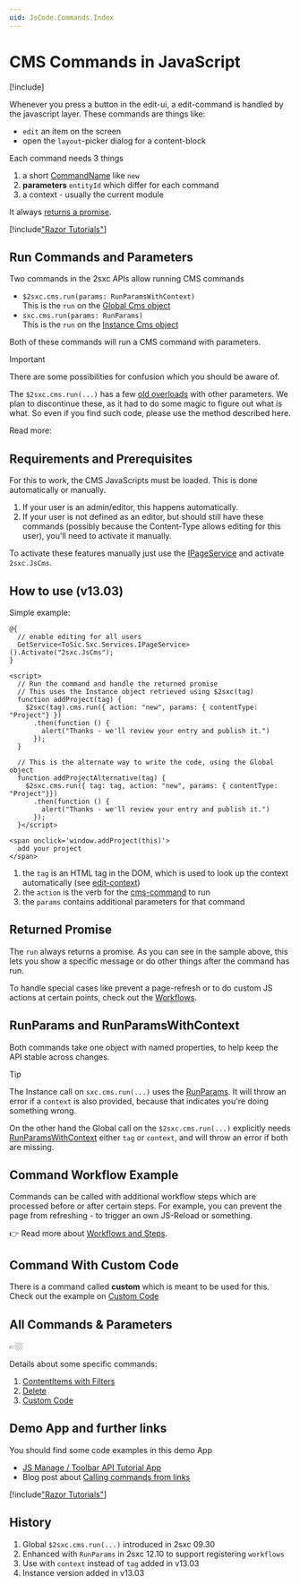 ```yaml
---
uid: JsCode.Commands.Index
---
```

# CMS Commands in JavaScript

[!include[](~/pages/basics/stack/_shared-float-summary.md)]
<style>.context-box-summary .edit-custom { visibility: visible; } </style>

Whenever you press a button in the edit-ui, a edit-command is handled by the javascript layer. These commands  are things like:

* `edit` an item on the screen
* open the `layout`-picker dialog for a content-block

Each command needs 3 things

1. a short [CommandName](xref:Api.Js.SxcJs.CommandNames) like `new`
1. **parameters** `entityId` which differ for each command 
1. a context - usually the current module

It always [returns a promise](#returned-promise).


[!include["Razor Tutorials"](~/shared/tutorials/razor.md)]


## Run Commands and Parameters

Two commands in the 2sxc APIs allow running CMS commands

* `$2sxc.cms.run(params: RunParamsWithContext)`  
    This is the `run` on the [Global Cms object](xref:Api.Js.SxcJs.SxcGlobalCms)
* `sxc.cms.run(params: RunParams)`  
    This is the `run` on the [Instance Cms object](xref:Api.Js.SxcJs.SxcCms)

Both of these commands will run a CMS command with parameters. 

> [!IMPORTANT]
> There are some possibilities for confusion which you should be aware of.
> 
> The `$2sxc.cms.run(...)` has a few [old overloads](xref:JsCode.2sxcApi.Obsolete.$2sxc.CmsV9) with other parameters. 
> We plan to discontinue these, as it had to do some magic to figure out what is what.
> So even if you find such code, please use the method described here. 
> 
> Read more: [](xref:JsCode.Commands.RunVariations)


## Requirements and Prerequisites

For this to work, the CMS JavaScripts must be loaded. 
This is done automatically or manually.

1. If your user is an admin/editor, this happens automatically. 
1. If your user is not defined as an editor, but should still have these commands (possibly because the Content-Type allows editing for this user), you'll need to activate it manually. 

To activate these features manually just use the [IPageService](xref:NetCode.Razor.Services.IPageService) and activate `2sxc.JsCms`.




## How to use (v13.03)

Simple example:

```razor
@{
  // enable editing for all users
  GetService<ToSic.Sxc.Services.IPageService>().Activate("2sxc.JsCms");
}

<script>
  // Run the command and handle the returned promise
  // This uses the Instance object retrieved using $2sxc(tag)
  function addProject(tag) {
    $2sxc(tag).cms.run({ action: "new", params: { contentType: "Project"} })
      .then(function () {
        alert("Thanks - we'll review your entry and publish it.")
      });
  }

  // This is the alternate way to write the code, using the Global object
  function addProjectAlternative(tag) {
    $2sxc.cms.run({ tag: tag, action: "new", params: { contentType: "Project"}})
      .then(function () {
        alert("Thanks - we'll review your entry and publish it.")
      });
  }</script>

<span onclick='window.addProject(this)'>
  add your project
</span>

```

1. the `tag` is an HTML tag in the DOM, which is used to look up the context automatically (see [edit-context](xref:Basics.Browser.EditUx.EditContext))
1. the `action` is the verb for the [cms-command](xref:JsCode.Commands.Index) to run
1. the `params` contains additional parameters for that command



## Returned Promise

The `run` always returns a promise. 
As you can see in the sample above, this lets you show a specific message or do other things after the command has run. 

To handle special cases like prevent a page-refresh or to do custom JS actions at certain points, check out the [Workflows](xref:JsCode.Toolbars.Workflows).



## RunParams and RunParamsWithContext

Both commands take one object with named properties, to help keep the API stable across changes. 

> [!TIP]
> The Instance call on `sxc.cms.run(...)` uses the [RunParams](xref:Api.Js.SxcJs.RunParams).
> It will throw an error if a `context` is also provided, because that indicates
> you're doing something wrong. 
> 
> On the other hand the Global call on the `$2sxc.cms.run(...)` explicitly needs [RunParamsWithContext](xref:Api.Js.SxcJs.RunParamsWithContext)
> either `tag` or `context`, and will throw an error if both are missing. 





## Command Workflow Example

Commands can be called with additional workflow steps which are processed before or after certain steps. For example, you can prevent the page from refreshing - to trigger an own JS-Reload or something. 

👉 Read more about [Workflows and Steps](xref:JsCode.2sxcApi.Cms.CommandWorkflows).



## Command With Custom Code

There is a command called **custom** which is meant to be used for this. Check out the example on [Custom Code](xref:Api.Js.SxcJs.CommandCustomParams)

## All Commands & Parameters

👉🏼 [](xref:Api.Js.SxcJs.CommandNames)

Details about some specific commands: 

1. [ContentItems with Filters](xref:Api.Js.SxcJs.CommandContentItemsParams)
1. [Delete](xref:Api.Js.SxcJs.CommandDeleteParams)
1. [Custom Code](xref:Api.Js.SxcJs.CommandCustomParams)

## Demo App and further links

You should find some code examples in this demo App

* [JS Manage / Toolbar API Tutorial App](http://2sxc.org/en/apps/app/tutorial-for-the-javascript-apis-and-custom-toolbars)
* Blog post about [Calling commands from links](http://2sxc.org/en/blog/post/create-links-which-run-cms-commands-new-2sxc-8-6)


[!include["Razor Tutorials"](~/shared/tutorials/razor.md)]


## History

1. Global `$2sxc.cms.run(...)` introduced in 2sxc 09.30
1. Enhanced with `RunParams` in 2sxc 12.10 to support registering `workflows`
1. Use with `context` instead of `tag` added in v13.03
1. Instance version added in v13.03
